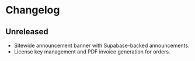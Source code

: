 # Changelog

## Unreleased
- Sitewide announcement banner with Supabase-backed announcements.
- License key management and PDF invoice generation for orders.
